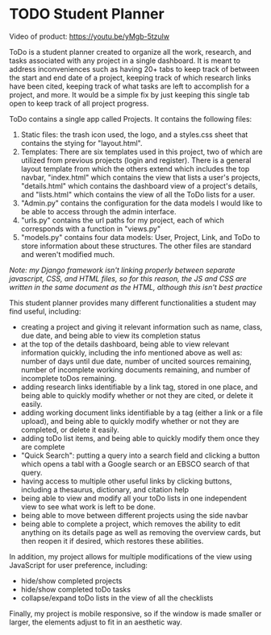# TODO Student Planner

Video of product: https://youtu.be/yMgb-5tzulw
  
ToDo is a student planner created to organize all the work, research, and tasks associated 
with any project in a single dashboard. It is meant to address inconveniences such as having
20+ tabs to keep track of between the start and end date of a project, keeping track of which
research links have been cited, keeping track of what tasks are left to accomplish for a 
project, and more. It would be a simple fix by just keeping this single tab open to keep track of all 
project progress.

ToDo contains a single app called Projects. It contains the following files:
1. Static files: the trash icon used, the logo, and a styles.css sheet that contains the 
stying for "layout.html".
2. Templates: There are six templates used in this project, two of which are utilized from
previous projects (login and register). There is a general layout template from which the others
extend which includes the top navbar, "index.html" which contains the view that lists a 
user's projects, "details.html" which contains the dashboard view of a project's details, and 
"lists.html" which contains the view of all the ToDo lists for a user.
3. "Admin.py" contains the configuration for the data models I would like to be able to access
through the admin interface.
4. "urls.py" contains the url paths for my project, each of which corresponds with a function in "views.py"
5. "models.py" contains four data models: User, Project, Link, and ToDo to store information about 
these structures.
The other files are standard and weren't modified much.

*Note: my Django framework isn't linking properly between separate javascript, CSS, and HTML files, so 
for this reason, the JS and CSS are written in the same document as the HTML, although this isn't best
practice*

This student planner provides many different functionalities a student may find useful, including:
- creating a project and giving it relevant information such as name, class, due date, and being able
to view its completion status
- at the top of the details dashboard, being able to view relevant information quickly, including the 
info mentioned above as well as: number of days until due date, number of uncited sources remaining,
number of incomplete working documents remaining, and number of incomplete toDos remaining.
- adding research links identifiable by a link tag, stored in one place, and being able to quickly 
modify whether or not they are cited, or delete it easily.
- adding working document links identifiable by a tag (either a link or a file upload), and being able
to quickly modify whether or not they are completed, or delete it easily.
- adding toDo list items, and being able to quickly modify them once they are complete
- "Quick Search": putting a query into a search field and clicking a button which opens a tabl with a 
Google search or an EBSCO search of that query.
- having access to multiple other useful links by clicking buttons, including a thesaurus, dictionary,
and citation help
- being able to view and modify all your toDo lists in one independent view to see what work is left 
to be done.
- being able to move between different projects using the side navbar
- being able to complete a project, which removes the ability to edit anything on its details page as well
as removing the overview cards, but then reopen it if desired, which restores these abilities.

In addition, my project allows for multiple modifications of the view using JavaScript for user 
preference, including:
- hide/show completed projects
- hide/show completed toDo tasks
- collapse/expand toDo lists in the view of all the checklists

Finally, my project is mobile responsive, so if the window is made smaller or larger, the elements
adjust to fit in an aesthetic way. 
